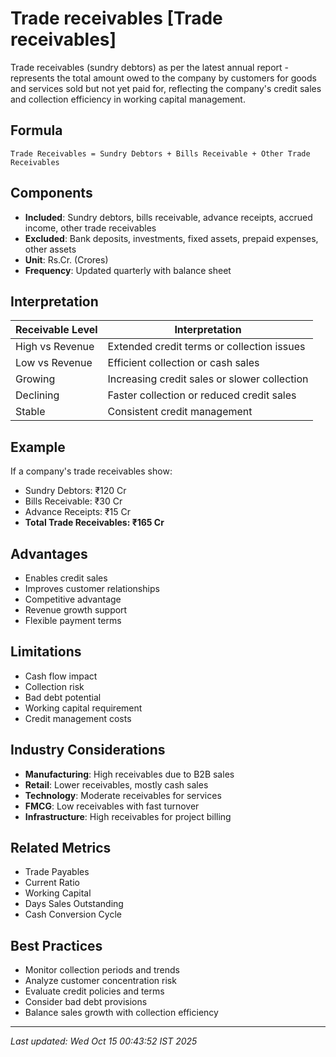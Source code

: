 # Trade receivables [Trade receivables]

Trade receivables (sundry debtors) as per the latest annual report - represents the total amount owed to the company by customers for goods and services sold but not yet paid for, reflecting the company's credit sales and collection efficiency in working capital management.

## Formula
```text
Trade Receivables = Sundry Debtors + Bills Receivable + Other Trade Receivables
```

## Components
- **Included**: Sundry debtors, bills receivable, advance receipts, accrued income, other trade receivables
- **Excluded**: Bank deposits, investments, fixed assets, prepaid expenses, other assets
- **Unit**: Rs.Cr. (Crores)
- **Frequency**: Updated quarterly with balance sheet

## Interpretation
| Receivable Level | Interpretation |
|------------------|----------------|
| High vs Revenue | Extended credit terms or collection issues |
| Low vs Revenue | Efficient collection or cash sales |
| Growing | Increasing credit sales or slower collection |
| Declining | Faster collection or reduced credit sales |
| Stable | Consistent credit management |

## Example
If a company's trade receivables show:
- Sundry Debtors: ₹120 Cr
- Bills Receivable: ₹30 Cr
- Advance Receipts: ₹15 Cr
- **Total Trade Receivables: ₹165 Cr**

## Advantages
- Enables credit sales
- Improves customer relationships
- Competitive advantage
- Revenue growth support
- Flexible payment terms

## Limitations
- Cash flow impact
- Collection risk
- Bad debt potential
- Working capital requirement
- Credit management costs

## Industry Considerations
- **Manufacturing**: High receivables due to B2B sales
- **Retail**: Lower receivables, mostly cash sales
- **Technology**: Moderate receivables for services
- **FMCG**: Low receivables with fast turnover
- **Infrastructure**: High receivables for project billing

## Related Metrics
- Trade Payables
- Current Ratio
- Working Capital
- Days Sales Outstanding
- Cash Conversion Cycle

## Best Practices
- Monitor collection periods and trends
- Analyze customer concentration risk
- Evaluate credit policies and terms
- Consider bad debt provisions
- Balance sales growth with collection efficiency

---
*Last updated: Wed Oct 15 00:43:52 IST 2025*
